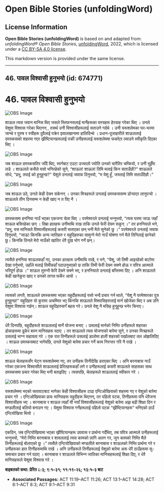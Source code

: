 # Open Bible Stories (unfoldingWord)

## License Information

**Open Bible Stories (unfoldingWord)** is based on and adapted from: _unfoldingWord® Open Bible Stories_, [unfoldingWord](https://unfoldingword.org/utw), 2022, which is licensed under a [CC BY-SA 4.0 license](https://creativecommons.org/licenses/by-sa/4.0/legalcode.en).

This markdown version is provided under the same license.



--------------------------------

## 46. पावल विश्‍वासी हुनुभयो (id: 674771)

46\. पावल विश्‍वासी हुनुभयो
===========================

![OBS Image](https://cdn.door43.org/obs/jpg/360px/obs-en-46-01.jpg)

शाऊल त्यस जवान मानिस थिए जसले स्तिफनसलाई मार्नेहरूका वस्त्रहरू हेरचाह गरेका थिए । उनले येशूमा विश्‍वास गरेका थिएनन् , तसर्थ उनी विश्‍वासीहरूलाई सताउने गर्दथे । उनी यरूशलेमका घर\-घरमा जान्थे र पुरुष र स्त्रीहरू दुवैलाई पक्रेर झ्यालखानामा हालिदिन्थे । प्रधान\-पूजाहारीले शाऊललाई दमस्कसको शहरमा गएर ख्रीष्टियानहरूलाई पक्री उनीहरूलाई यरूशलेममा फर्काएर ल्याउने स्वीकृति दिएका थिए ।

![OBS Image](https://cdn.door43.org/obs/jpg/360px/obs-en-46-02.jpg)

जब शाऊल दमस्कसतिर जाँदै थिए, स्वर्गबाट एउटा उज्यालो ज्योति उनको चारैतिर चम्कियो, र उनी भुईँमा लडे । शाऊलले कसैले यसो भनिरहेको सुने, “शाऊल! शाऊल! तिमि मलाई किन सताउँछौ?" शाऊलले सोधे, "प्रभु, तपाई को हुनुहुन्‍छ?" येशुले उनलाई जवाफ दिनुभयो, "म येशु हुँ, जस्‍लाई तिमि सताउँदैछौ।"

![OBS Image](https://cdn.door43.org/obs/jpg/360px/obs-en-46-03.jpg)

जब शाऊल उठे, उनले केही देख्‍न सकेनन् । उनका मित्रहरूले उनलाई दमस्कससम्म डोर्‍याएर लानुपर्‍यो । शाऊलले तीन दिनसम्म न केही खाए न त पिए नै ।

![OBS Image](https://cdn.door43.org/obs/jpg/360px/obs-en-46-04.jpg)

दमस्कसमा हननिया नाउँ भएका एकजना चेला थिए । परमेश्‍वरले उनलाई भन्‍नुभयो, “त्यस घरमा जाऊ जहाँ शाऊल बसिरहेका छन् । तिम्रा हातहरू उनीमाथि राख ताकि उनले फेरी देख्‍न सकून् ।” तर हननियाले भने, “प्रभु, यस मानिसले विश्‍वासीहरूलाई कसरी सताएका छन् भनी मैले सुनेको छु ।” परमेश्‍वरले उनलाई जवाफ दिनुभयो, “जाऊ! किनकि अन्‍य जातिहरु र यहुदिहरुका सामुन्‍ने मेरो नाउँ घोषणा गर्न मैले तिनिलाई छानेको छु। किनकि तिनले मेरो नाउँको खातिर धेरै दुख भोग गर्ने छन्।

![OBS Image](https://cdn.door43.org/obs/jpg/360px/obs-en-46-05.jpg)

त्यसैले हननिया शाऊलकहाँ गए, उनका हातहरू उनीमाथि राखे, र भने, “येशू, जो तिमी आइरहेको बाटोमा देखा पर्नुभयो, उहाँले मलाई तिमीकहाँ पठाउनुभएको छ ताकि तिमी फेरी देख्‍न सक्ने होऊ र पवित्र आत्माले भरिपूर्ण होऊ ।” शाऊल तुरुन्तै फेरि देख्‍ने सक्ने भए, र हननियाले उनलाई बप्तिस्मा दिए । अनि शाऊलले केही खानेकुरा खाए र उनको तागत फर्केर आयो ।

![OBS Image](https://cdn.door43.org/obs/jpg/360px/obs-en-46-06.jpg)

त्यसको लगतै, शाऊलले दमस्कसमा भएका यहूदीहरूलाई यसो भन्दै प्रचार गर्न थाले, “येशू नै परमेश्‍वरका पुत्र हुनुहुन्छ!" यहुदिहरु यो कुरामा अचम्‍मित भए किनकि शाऊलले विश्‍वासिहरुलाई मार्न खोजेका थिए र अब उनि येशुमा विश्‍वास गर्छन्। शाऊल यहुदिहरुसगँ बहस गरे। उनले येशु नै मसिह हुनुहुन्‍छ भनेर चिनाए।

![OBS Image](https://cdn.door43.org/obs/jpg/360px/obs-en-46-07.jpg)

धेरै दिनपछि, यहूदीहरूले शाऊललाई मार्ने योजना बनाए । उसलाई मार्नको निम्ति उनीहरूले शहरका ढोकाहरूमा ढुकेर बस्‍न मानिसहरू पठाए । तर शाऊलले त्यस योजनाको बारेमा सुने, र उनका मित्रहरूले उसलाई भाग्‍न सहायता गरे । एक रात तिनीहरूले उसलाई डालोमा हाली शहरको पर्खालबाट तल ओह्रालिदिए । शाऊल दमस्कसबाट भागेपछि, उनले येशूको बारेमा प्रचार गर्ने काम निरन्तर गरि नै राखे ।

![OBS Image](https://cdn.door43.org/obs/jpg/360px/obs-en-46-08.jpg)

शाऊल चेलाहरूसँग भेट्न यरूशलेममा गए, तर उनीहरू तिनीदेखि डराएका थिए । अनि बरनाबास नाउँ गरेका एकजना विश्‍वासीले शाऊललाई प्रेरितहरूकहाँ लगे र उनीहरूलाई कसरी शाऊलले साहसका साथ दमस्कसमा प्रचार गरेका थिए भनी बताइदिए । त्यसपछि, चेलाहरूले शाऊललाई स्वीकार गरे ।

![OBS Image](https://cdn.door43.org/obs/jpg/360px/obs-en-46-09.jpg)

यरूशलेममा भएको सतावाटबाट भागेका केही विश्‍वासीहरू टाढा एन्टिओखियाको शहरमा गए र येशूको बारेमा प्रचार गरे । एन्टिओखियाका प्रायः मानिसहरू यहूदीहरू थिएनन्, तर पहिलो पटक, तिनीहरूमा पनि धेरैजना विश्‍वासीहरू भए । बरनाबास र शाऊल त्यहाँ यी नयाँ विश्‍वासीहरूलाई येशूको बारेमा अझ बढी शिक्षा दिन र मण्डलीलाई बलियो बनाउन गए । येशूमा विश्‍वास गर्नेहरूलाई पहिलो पटक “ख्रीष्टियानहरू” भनिएको ठाउँ एन्टियोखिया थियो ।

![OBS Image](https://cdn.door43.org/obs/jpg/360px/obs-en-46-10.jpg)

एकदिन, जब एन्टियोखियामा भएका ख्रीष्टियानहरू उपवास र प्रार्थना गर्दैथिए, तब पवित्र आत्माले उनीहरूलाई भन्‍नुभयो, “मेरो निम्ति बरनाबास र शावललाई त्यस कामको लागि अलग गर, जुन कामको निम्ति मैले तिनीहरूलाई बोलाएको छु ।” त्यसैले एन्टियोखियाको मण्डलीले बरनाबास र शाऊलको निम्ति प्रार्थना गरे र उनीहरूका हात तिनीहरूमाथि राखे । अनि उनीहरूले तिनीहरूलाई येशूको बारेमा अरू धेरै ठाउँहरूमा सु\-समाचार प्रचार गर्न पठाए । बरनाबास र शाऊलले विभिन्‍न जातिका मानिसहरूलाई शिक्षा दिए, र धेरै मानिसहरूले येशूमा विश्‍वास गरे ।

**बाइबलको कथा: प्रेरित ८:३; ९:१–३१; ११:१९–२६; १३:१–३ बाट​**

* **Associated Passages:** ACT 11:19–ACT 11:26; ACT 13:1–ACT 14:28; ACT 8:1–ACT 8:3; ACT 9:1–ACT 9:31

